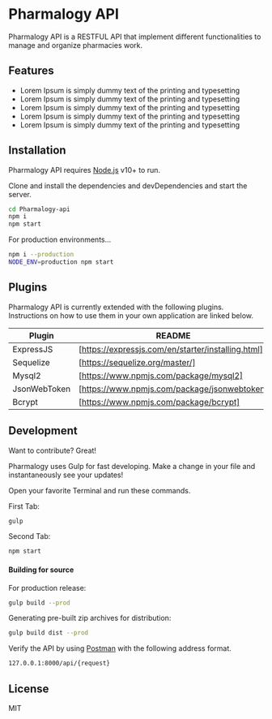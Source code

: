 # Pharmalogy API

Pharmalogy API is a RESTFUL API that implement different functionalities to manage and organize pharmacies work.

## Features

- Lorem Ipsum is simply dummy text of the printing and typesetting
- Lorem Ipsum is simply dummy text of the printing and typesetting
- Lorem Ipsum is simply dummy text of the printing and typesetting
- Lorem Ipsum is simply dummy text of the printing and typesetting
- Lorem Ipsum is simply dummy text of the printing and typesetting

## Installation

Pharmalogy API requires [Node.js](https://nodejs.org/) v10+ to run.

Clone and install the dependencies and devDependencies and start the server.

```sh
cd Pharmalogy-api
npm i
npm start
```

For production environments...

```sh
npm i --production
NODE_ENV=production npm start
```

## Plugins

Pharmalogy API is currently extended with the following plugins.
Instructions on how to use them in your own application are linked below.

| Plugin | README |
| ------ | ------ |
| ExpressJS | [https://expressjs.com/en/starter/installing.html] |
| Sequelize | [https://sequelize.org/master/] |
| Mysql2 | [https://www.npmjs.com/package/mysql2] |
| JsonWebToken | [https://www.npmjs.com/package/jsonwebtoken] |
| Bcrypt | [https://www.npmjs.com/package/bcrypt] |

## Development

Want to contribute? Great!

Pharmalogy uses Gulp for fast developing.
Make a change in your file and instantaneously see your updates!

Open your favorite Terminal and run these commands.

First Tab:

```sh
gulp
```

Second Tab:

```sh
npm start
```

#### Building for source

For production release:

```sh
gulp build --prod
```

Generating pre-built zip archives for distribution:

```sh
gulp build dist --prod
```

Verify the API by using [Postman](https://www.postman.com/downloads/) with the following address format.

```sh
127.0.0.1:8000/api/{request}
```

## License

MIT